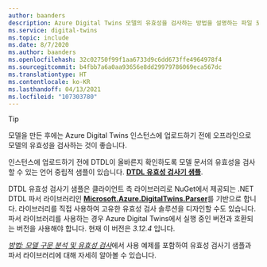 ```yaml
---
author: baanders
description: Azure Digital Twins 모델의 유효성을 검사하는 방법을 설명하는 파일 포함
ms.service: digital-twins
ms.topic: include
ms.date: 8/7/2020
ms.author: baanders
ms.openlocfilehash: 32c02750f99f1aa6733d9c6dd673ffe4964978f4
ms.sourcegitcommit: b4fbb7a6a0aa93656e8dd29979786069eca567dc
ms.translationtype: HT
ms.contentlocale: ko-KR
ms.lasthandoff: 04/13/2021
ms.locfileid: "107303780"
---
```

> [!TIP]
> 모델을 만든 후에는 Azure Digital Twins 인스턴스에 업로드하기 전에 오프라인으로 모델의 유효성을 검사하는 것이 좋습니다.

인스턴스에 업로드하기 전에 DTDL이 올바른지 확인하도록 모델 문서의 유효성을 검사할 수 있는 언어 중립적 샘플이 있습니다. [**DTDL 유효성 검사기 샘플**](/samples/azure-samples/dtdl-validator/dtdl-validator).

DTDL 유효성 검사기 샘플은 클라이언트 측 라이브러리로 NuGet에서 제공되는 .NET DTDL 파서 라이브러리인 [**Microsoft.Azure.DigitalTwins.Parser**](https://nuget.org/packages/Microsoft.Azure.DigitalTwins.Parser/)를 기반으로 합니다. 라이브러리를 직접 사용하여 고유한 유효성 검사 솔루션을 디자인할 수도 있습니다. 파서 라이브러리를 사용하는 경우 Azure Digital Twins에서 실행 중인 버전과 호환되는 버전을 사용해야 합니다. 현재 이 버전은 *3.12.4* 입니다.

[*방법: 모델 구문 분석 및 유효성 검사*](../articles/digital-twins/how-to-parse-models.md)에서 사용 예제를 포함하여 유효성 검사기 샘플과 파서 라이브러리에 대해 자세히 알아볼 수 있습니다.